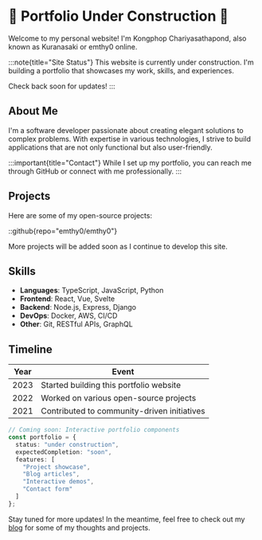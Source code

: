 
# 🚧 Portfolio Under Construction 🚧

Welcome to my personal website! I'm Kongphop Chariyasathapond, also known as Kuranasaki or emthy0 online.

:::note{title="Site Status"}
This website is currently under construction. I'm building a portfolio that showcases my work, skills, and experiences.

Check back soon for updates!
:::

## About Me

I'm a software developer passionate about creating elegant solutions to complex problems. With expertise in various technologies, I strive to build applications that are not only functional but also user-friendly.

:::important{title="Contact"}
While I set up my portfolio, you can reach me through GitHub or connect with me professionally.
:::

## Projects

Here are some of my open-source projects:

::github{repo="emthy0/emthy0"}

More projects will be added soon as I continue to develop this site.

## Skills

- **Languages**: TypeScript, JavaScript, Python
- **Frontend**: React, Vue, Svelte
- **Backend**: Node.js, Express, Django
- **DevOps**: Docker, AWS, CI/CD
- **Other**: Git, RESTful APIs, GraphQL

## Timeline

| Year | Event |
|------|-------|
| 2023 | Started building this portfolio website |
| 2022 | Worked on various open-source projects |
| 2021 | Contributed to community-driven initiatives |

```typescript
// Coming soon: Interactive portfolio components
const portfolio = {
  status: "under construction",
  expectedCompletion: "soon",
  features: [
    "Project showcase",
    "Blog articles",
    "Interactive demos",
    "Contact form"
  ]
};
```

Stay tuned for more updates! In the meantime, feel free to check out my [blog](/blog) for some of my thoughts and projects.
